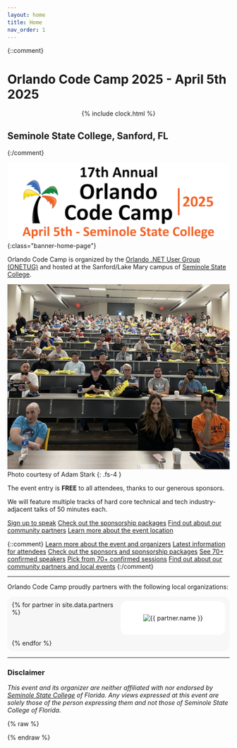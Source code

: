 ```yaml
---
layout: home
title: Home
nav_order: 1
---
```


{::comment}

# Orlando Code Camp 2025 - April 5th 2025

<div id="countdown-clock" style="text-align: center;">{% include clock.html %}</div>

## Seminole State College, Sanford, FL

{:/comment}

![Orlando Code Camp 2025 logo](/assets/img/banners/2025%20Code%20Camp%20-%20Banner.png "Orlando Code Camp 2025 - April 5th, 2025"){:class="banner-home-page"}

<p />

Orlando Code Camp is organized by the [Orlando .NET User Group (ONETUG)](https://onetug.net)
and hosted at the Sanford/Lake Mary campus of [Seminole State College](#disclaimer).

<p />

<!-- [Sign up here to attend](https://www.eventbrite.com/e/orlando-code-camp-2024-tickets-800584980227) -->

<p />

![Orlando CC Keynote](/assets/img/photos/occ-keynote.jpg "Orlando CC KeyNote")
Photo courtesy of Adam Stark
{: .fs-4 }

<p />

The event entry is **FREE** to all attendees, thanks to our generous sponsors.

We will feature multiple tracks of hard core technical and tech industry-adjacent talks of 50 minutes each.

[Sign up to speak](/speakers)
[Check out the sponsorship packages](/sponsors)
[Find out about our community partners](/partners)
[Learn more about the event location](/location)

{::comment}
[Learn more about the event and organizers](/about)
[Latest information for attendees](/attendees)
[Check out the sponsors and sponsorship packages](/sponsors)
[See 70+ confirmed speakers](/speakers)
[Pick from 70+ confirmed sessions](/sessions)
[Find out about our community partners and local events](/partners)
{:/comment}

<!--

---

Orlando Code Camp is generously sponsored by the following companies:

<span float="left">
</span>

-->

---

Orlando Code Camp proudly partners with the following local organizations:

<div class="partners">
{% for partner in site.data.partners %}
  <div class="partner {{ partner.logoStyle }}">
    <img src="{{ partner.logoPath }}" alt="{{ partner.name }}">
  </div>
{% endfor %}
</div>

---
 <h3 id=disclaimer>Disclaimer</h3>
 <p><em>This event and its organizer are neither affiliated with nor endorsed by <a href="https://www.seminolestate.edu/slm" target="_blank">Seminole State College</a> of Florida. Any views expressed at this event are solely those of the person expressing them and not those of Seminole State College of Florida.</em></p>

{% raw %}

<style>
  .partners {
    display: grid;
    grid-template-columns: repeat(2, 1fr); /* Two equal columns */
    border-radius: 15px;   
    padding: 10px;
  }

  .partners img {
    background-color: white;

     /* These properties ensure that the image always fills the container but maintains proportions */
    width: 100%; 
    height: 100%;    
    object-fit: contain; 
  }

  .partner.wide {
    grid-column: span 2;
  }

  .partner.standard {
    grid-column: span 1;
  }

  .partner {
    padding: 10px;
    border-radius: 15px;
    background-color: white;
    text-align: center;
    max-height: 250px;
  }

  @media (min-width: 765px) {
    .partner.standard {
      grid-column: span 1;
    }

    .partners {
      gap: 10px; 
      background-color: #f7f7f7; 
    }

    .partners img {
      padding: 20px;
    }
  }

  @media (max-width: 765px) {
    .partner.standard {
      grid-column: span 2;
    }
  }
</style>

{% endraw %}